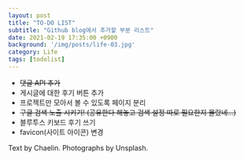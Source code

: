 ```yaml
---
layout: post
title: "TO-DO LIST"
subtitle: "Github blog에서 추가할 부분 리스트"
date: 2021-02-19 17:35:00 +0900
background: '/img/posts/life-03.jpg'
category: Life
tags: [todolist]
---
```


* ~~댓글 API 추가~~
* 게시글에 대한 후기 버튼 추가 
* 프로젝트만 모아서 볼 수 있도록 페이지 분리
* ~~구글 검색 노출 시키기! (공유한다 해놓고 검색 설정 따로 필요한지 몰랐네...)~~
* 블루투스 키보드 후기 쓰기
* favicon(사이트 아이콘) 변경
<p class = "placeholder">Text by Chaelin. Photographs by Unsplash.</p>